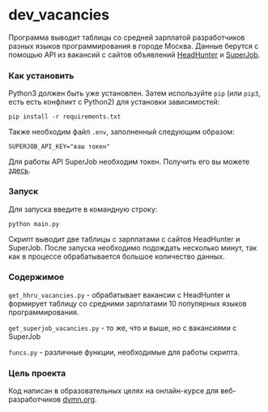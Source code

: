 # dev_vacancies
 
Программа выводит таблицы со средней зарплатой разработчиков разных языков программирования в городе Москва. Данные берутся  с помощью API из вакансий с сайтов объявлений [HeadHunter](https://hh.ru/) и [SuperJob](https://www.superjob.ru/).

### Как установить

Python3 должен быть уже установлен. 
Затем используйте `pip` (или `pip3`, есть есть конфликт с Python2) для установки зависимостей:
```
pip install -r requirements.txt
```

Также необходим файл `.env`, заполненный следующим образом:

```
SUPERJOB_API_KEY="ваш токен"
```

Для работы API SuperJob необходим токен. Получить его вы можете [здесь](https://api.superjob.ru/).


### Запуск

Для запуска введите в командную строку:

```console
python main.py
```

Скрипт выводит две таблицы с зарплатами с сайтов HeadHunter и SuperJob. После запуска необходимо подождать несколько минут, так как в процессе обрабатывается большое количество данных.

### Содержимое

`get_hhru_vacancies.py` - обрабатывает вакансии с HeadHunter и формирует таблицу со средними зарплатами 10 популярных языков программирования.

`get_superjob_vacancies.py` - то же, что и выше, но с вакансиями с SuperJob

`funcs.py` - различные функции, необходимые для работы скрипта.

### Цель проекта

Код написан в образовательных целях на онлайн-курсе для веб-разработчиков [dvmn.org](https://dvmn.org/).
